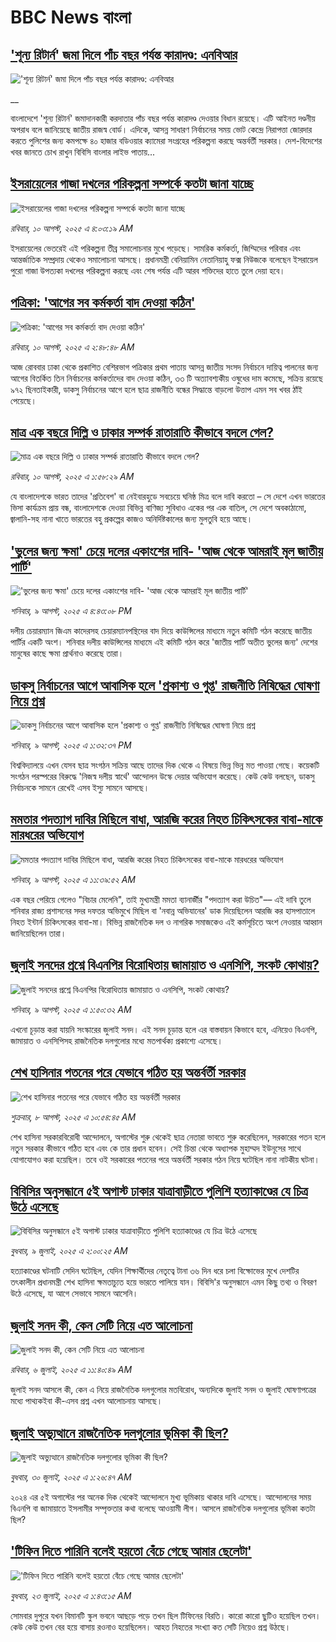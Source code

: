 # BBC News বাংলা## ['শূন্য রিটার্ন' জমা দিলে পাঁচ বছর পর্যন্ত কারাদণ্ড: এনবিআর](https://www.bbc.co.uk/bengali/live/c1mpz452kent?at_medium=RSS&at_campaign=rss?at_campaign=githubrss)!['শূন্য রিটার্ন' জমা দিলে পাঁচ বছর পর্যন্ত কারাদণ্ড: এনবিআর](https://ichef.bbci.co.uk/ace/standard/240/cpsprodpb/8334/live/35443f30-75b9-11f0-8071-1788c7e8ae0e.jpg)__বাংলাদেশে 'শূন্য রিটার্ন' জমাদানকারী করদাতার পাঁচ বছর পর্যন্ত কারাদণ্ড দেওয়ার বিধান রয়েছে। এটি আইনত দণ্ডনীয় অপরাধ বলে জানিয়েছে জাতীয় রাজস্ব বোর্ড। এদিকে,  আসন্ন সাধারণ নির্বাচনের সময় ভোট কেন্দ্রে নিরাপত্তা জোরদার করতে পুলিশের জন্য কমপক্ষে ৪০ হাজার বডিওয়ার ক্যামেরা সংগ্রহের পরিকল্পনা করছে অন্তর্বর্তী সরকার। দেশ-বিদেশের খবর জানতে চোখ রাখুন বিবিসি বাংলার লাইভ পাতায়...## [ইসরায়েলের গাজা দখলের পরিকল্পনা সম্পর্কে কতটা জানা যাচ্ছে](https://www.bbc.com/bengali/articles/ce873elxk17o?at_medium=RSS&at_campaign=rss?at_campaign=githubrss)![ইসরায়েলের গাজা দখলের পরিকল্পনা সম্পর্কে কতটা জানা যাচ্ছে](https://ichef.bbci.co.uk/ace/ws/240/cpsprodpb/fc41/live/8b921500-759c-11f0-8071-1788c7e8ae0e.jpg)_রবিবার, ১০ আগস্ট, ২০২৫ এ ৪:০৩:১৯ AM_ইসরায়েলের ভেতরেই এই পরিকল্পনা তীব্র সমালোচনার মুখে পড়েছে। সামরিক কর্মকর্তা, জিম্মিদের পরিবার এবং আন্তর্জাতিক সম্প্রদায় থেকেও সমালোচনা আসছে। প্রধানমন্ত্রী বেনিয়ামিন নেতানিয়াহু ফক্স নিউজকে বলেছেন ইসরায়েল পুরো গাজা উপত্যকা দখলের পরিকল্পনা করছে এবং শেষ পর্যন্ত এটি আরব শক্তিদের হাতে তুলে দেয়া হবে।## [পত্রিকা: 'আগের সব কর্মকর্তা বাদ দেওয়া কঠিন'](https://www.bbc.com/bengali/articles/c206rjrnz7no?at_medium=RSS&at_campaign=rss?at_campaign=githubrss)![পত্রিকা: 'আগের সব কর্মকর্তা বাদ দেওয়া কঠিন'](https://ichef.bbci.co.uk/ace/ws/240/cpsprodpb/bb13/live/06d8d000-7593-11f0-85e8-975e629a451a.jpg)_রবিবার, ১০ আগস্ট, ২০২৫ এ ২:৪৮:৪৮ AM_আজ রোববার ঢাকা থেকে প্রকাশিত বেশিরভাগ পত্রিকার প্রথম পাতায় আসন্ন জাতীয় সংসদ নির্বাচনে দায়িত্ব পালনের জন্য আগের বিতর্কিত তিন নির্বাচনের কর্মকর্তাদের বাদ দেওয়া কঠিন, ৩৩ টি অত্যাবশ্যকীয় ওষুধের দাম কমেছে, সক্রিয় রয়েছে ৯৭২ ছিনতাইকারী, ডাকসু নির্বাচনের আগে হলে ছাত্র রাজনীতি বন্ধের সিদ্ধান্তে বাড়লো উত্তাপ এমন সব খবর ঠাঁই পেয়েছে।## [মাত্র এক বছরে দিল্লি ও ঢাকার সম্পর্ক রাতারাতি কীভাবে বদলে গেল?](https://www.bbc.com/bengali/articles/cly320z6e71o?at_medium=RSS&at_campaign=rss?at_campaign=githubrss)![মাত্র এক বছরে দিল্লি ও ঢাকার সম্পর্ক রাতারাতি কীভাবে বদলে গেল?](https://ichef.bbci.co.uk/ace/ws/240/cpsprodpb/77dd/live/812011a0-6e10-11f0-aa33-1bf5e0b3ec8e.jpg)_রবিবার, ১০ আগস্ট, ২০২৫ এ ১:৫৮:২৯ AM_যে বাংলাদেশকে ভারত তাদের 'প্রতিবেশ' বা নেইবারহুডে সবচেয়ে ঘনিষ্ঠ মিত্র বলে দাবি করতো – সে দেশে এখন ভারতের ভিসা কার্যক্রম প্রায় বন্ধ, বাংলাদেশকে দেওয়া বিভিন্ন বাণিজ্য সুবিধাও একের পর এক বাতিল, সে দেশে অবকাঠামো, জ্বালানি-সহ নানা খাতে ভারতের বহু প্রকল্পের কাজও অনির্দিষ্টকালের জন্য মুলতুবি হয়ে আছে।## ['ভুলের জন্য ক্ষমা' চেয়ে দলের একাংশের দাবি- 'আজ থেকে আমরাই মূল জাতীয় পার্টি'](https://www.bbc.com/bengali/articles/cj6y1wnj6k7o?at_medium=RSS&at_campaign=rss?at_campaign=githubrss)!['ভুলের জন্য ক্ষমা' চেয়ে দলের একাংশের দাবি- 'আজ থেকে আমরাই মূল জাতীয় পার্টি'](https://ichef.bbci.co.uk/ace/ws/240/cpsprodpb/1889/live/8097fd10-753b-11f0-8071-1788c7e8ae0e.jpg)_শনিবার, ৯ আগস্ট, ২০২৫ এ ৪:৪৩:০৮ PM_দলীয় চেয়ারম্যান জিএম কাদেরসহ চেয়ারম্যানপন্থিদের বাদ দিয়ে কাউন্সিলের মাধ্যমে নতুন কমিটি গঠন করেছে জাতীয় পার্টির একটি অংশ। শনিবার দলীয় কাউন্সিলের মাধ্যমে এই কমিটি গঠন করে 'জাতীয় পার্টি অতীত ভুলের জন্য' দেশের মানুষের কাছে ক্ষমা প্রার্থনাও করেছে তারা।## [ডাকসু নির্বাচনের আগে আবাসিক হলে 'প্রকাশ্য ও গুপ্ত' রাজনীতি নিষিদ্ধের ঘোষণা নিয়ে প্রশ্ন](https://www.bbc.com/bengali/articles/cdx0lrz9nv7o?at_medium=RSS&at_campaign=rss?at_campaign=githubrss)![ডাকসু নির্বাচনের আগে আবাসিক হলে 'প্রকাশ্য ও গুপ্ত' রাজনীতি নিষিদ্ধের ঘোষণা নিয়ে প্রশ্ন](https://ichef.bbci.co.uk/ace/ws/240/cpsprodpb/379e/live/5a8069d0-751a-11f0-a20f-3b86f375586a.jpg)_শনিবার, ৯ আগস্ট, ২০২৫ এ ১:৩২:৩৭ PM_বিশ্ববিদ্যালয়ে এখন যেসব ছাত্র সংগঠন সক্রিয় আছে তাদের দিক থেকে এ বিষয়ে ভিন্ন ভিন্ন মত পাওয়া গেছে। কয়েকটি সংগঠন পরস্পরের বিরুদ্ধে 'নিজস্ব দলীয় স্বার্থে' আন্দোলন উস্কে দেয়ার অভিযোগ করেছে। কেউ কেউ বলছেন, ডাকসু নির্বাচনকে সামনে রেখেই এসব ইস্যু সামনে আসছে।## [মমতার পদত্যাগ দাবির মিছিলে বাধা, আরজি করের নিহত চিকিৎসকের বাবা-মাকে মারধরের অভিযোগ](https://www.bbc.com/bengali/articles/cj6y1x7y2ygo?at_medium=RSS&at_campaign=rss?at_campaign=githubrss)![মমতার পদত্যাগ দাবির মিছিলে বাধা, আরজি করের নিহত চিকিৎসকের বাবা-মাকে মারধরের অভিযোগ](https://ichef.bbci.co.uk/ace/ws/240/cpsprodpb/ff84/live/25641b50-7526-11f0-a06a-b9521bc0464b.jpg)_শনিবার, ৯ আগস্ট, ২০২৫ এ ১১:৩৯:৫২ AM_এক বছর পেরিয়ে গেলেও "বিচার মেলেনি", তাই মুখ্যমন্ত্রী মমতা ব্যানার্জীর "পদত্যাগ করা উচিত"–– এই দাবি তুলে শনিবার রাজ্য প্রশাসনের সদর দফতর অভিমুখে মিছিল বা 'নবান্ন অভিযানের' ডাক দিয়েছিলেন আরজি কর হাসপাতালে নিহত ইন্টার্ন চিকিৎসকের বাবা-মা। বিভিন্ন রাজনৈতিক দল ও নাগরিক সমাজকেও এই কর্মসূচিতে অংশ নেওয়ার আহ্বান জানিয়েছিলেন তারা।## [জুলাই সনদের প্রশ্নে বিএনপির বিরোধিতায় জামায়াত ও এনসিপি, সংকট কোথায়? ](https://www.bbc.com/bengali/articles/ce871eljnjyo?at_medium=RSS&at_campaign=rss?at_campaign=githubrss)![জুলাই সনদের প্রশ্নে বিএনপির বিরোধিতায় জামায়াত ও এনসিপি, সংকট কোথায়? ](https://ichef.bbci.co.uk/ace/ws/240/cpsprodpb/9538/live/84d58a50-7478-11f0-8071-1788c7e8ae0e.jpg)_শনিবার, ৯ আগস্ট, ২০২৫ এ ১:৫০:৩২ AM_এখনো চূড়ান্ত করা যায়নি  সংস্কারের জুলাই সনদ। এই সনদ চূড়ান্ত হলে এর বাস্তবায়ন কিভাবে হবে, এনিয়েও বিএনপি, জামায়াত ও এনসিপিসহ রাজনৈতিক দলগুলোর মধ্যে মতপার্থক্য প্রকাশ্যে এসেছে।## [শেখ হাসিনার পতনের পরে যেভাবে গঠিত হয় অন্তর্বর্তী সরকার](https://www.bbc.com/bengali/articles/cvgndne830yo?at_medium=RSS&at_campaign=rss?at_campaign=githubrss)![শেখ হাসিনার পতনের পরে যেভাবে গঠিত হয় অন্তর্বর্তী সরকার](https://ichef.bbci.co.uk/ace/ws/240/cpsprodpb/da28/live/327255b0-73a4-11f0-98d8-b14683e68fab.jpg)_শুক্রবার, ৮ আগস্ট, ২০২৫ এ ১০:৫৪:৪৫ AM_শেখ হাসিনা সরকারবিরোধী আন্দোলনে, অগাস্টের শুরু থেকেই ছাত্র নেতারা ভাবতে শুরু করেছিলেন, সরকারের পতন হলে নতুন সরকার কীভাবে গঠিত হবে এবং কে তার প্রধান হবেন। সেই চিন্তা থেকে অধ্যাপক মুহাম্মদ ইউনূসের সাথে যোগাযোগও করা হয়েছিল। তবে ওই সরকারের পতনের পরে অন্তর্বর্তী সরকার গঠন নিয়ে ঘটেছিল নানা নাটকীয় ঘটনা।## [বিবিসির অনুসন্ধানে ৫ই অগাস্ট ঢাকার যাত্রাবাড়ীতে পুলিশি হত্যাকাণ্ডের যে চিত্র উঠে এসেছে](https://www.bbc.com/bengali/articles/ce9x120d74yo?at_medium=RSS&at_campaign=rss?at_campaign=githubrss)![বিবিসির অনুসন্ধানে ৫ই অগাস্ট ঢাকার যাত্রাবাড়ীতে পুলিশি হত্যাকাণ্ডের যে চিত্র উঠে এসেছে](https://ichef.bbci.co.uk/ace/ws/240/cpsprodpb/f4e7/live/69ad1a10-5c70-11f0-960d-e9f1088a89fe.png)_বুধবার, ৯ জুলাই, ২০২৫ এ ২:০০:২৫ AM_হত্যাকাণ্ডের ঘটনাটি সেদিন ঘটেছিল, যেদিন শিক্ষার্থীদের নেতৃত্বে টানা ৩৬ দিন ধরে চলা বিক্ষোভের মুখে দেশটির তৎকালীন প্রধানমন্ত্রী শেখ হাসিনা ক্ষমতাচ্যুত হয়ে ভারতে পালিয়ে যান। বিবিসি'র অনুসন্ধানে এমন কিছু তথ্য ও বিবরণ উঠে এসেছে, যা আগে সেভাবে সামনে আসেনি।## [জুলাই সনদ কী, কেন সেটি নিয়ে এত আলোচনা](https://www.bbc.com/bengali/articles/c939xgp251po?at_medium=RSS&at_campaign=rss?at_campaign=githubrss)![জুলাই সনদ কী, কেন সেটি নিয়ে এত আলোচনা](https://ichef.bbci.co.uk/ace/ws/240/cpsprodpb/dafa/live/26a3d870-59b5-11f0-994d-9db2713c89df.jpg)_রবিবার, ৬ জুলাই, ২০২৫ এ ১১:৪০:৪৯ AM_জুলাই সনদ আসলে কী, কেন এ নিয়ে রাজনৈতিক দলগুলোর মতবিরোধ, অন্যদিকে জুলাই সনদ ও জুলাই ঘোষণাপত্রের মধ্যে পাথ্যকইবা কী-এসব প্রশ্ন এখন আলোচনায় আসছে।## [জুলাই অভ্যুত্থানে রাজনৈতিক দলগুলোর ভূমিকা কী ছিল?](https://www.bbc.com/bengali/articles/c8x5ed4gzz8o?at_medium=RSS&at_campaign=rss?at_campaign=githubrss)![জুলাই অভ্যুত্থানে রাজনৈতিক দলগুলোর ভূমিকা কী ছিল?](https://ichef.bbci.co.uk/ace/ws/240/cpsprodpb/cc0e/live/a70369f0-6bca-11f0-af20-030418be2ca5.jpg)_বুধবার, ৩০ জুলাই, ২০২৫ এ ১:২৬:৪৭ AM_২০২৪ এর ৫ই অগাস্টের পর অনেক দিক থেকেই আন্দোলনে মুখ্য ভূমিকায় থাকার দাবি এসেছে। আন্দোলনের সময় বিএনপি বা জামায়াতে ইসলামীর সম্পৃক্ততার কথা বলেছে আওয়ামী লীগ। আসলে রাজনৈতিক দলগুলোর ভূমিকা কতটা ছিল?## ['টিফিন দিতে পারিনি বলেই হয়তো বেঁচে গেছে আমার ছেলেটা'](https://www.bbc.com/bengali/articles/c07d4n1vxl1o?at_medium=RSS&at_campaign=rss?at_campaign=githubrss)!['টিফিন দিতে পারিনি বলেই হয়তো বেঁচে গেছে আমার ছেলেটা'](https://ichef.bbci.co.uk/ace/ws/240/cpsprodpb/34db/live/480665e0-670d-11f0-97e0-491eb8268629.jpg)_বুধবার, ২৩ জুলাই, ২০২৫ এ ১:৪৩:১৫ AM_সোমবার দুপুরে যখন বিমানটি স্কুল ভবনে আছড়ে পড়ে তখন ছিল টিফিনের বিরতি। কারো কারো ছুটিও হয়েছিল তখন। কেউ কেউ তখন বের হয়ে বাসায় রওনাও হয়েছিলেন। আহত নিহতের সংখ্যা কত সেটি নিয়েও প্রশ্ন উঠছে।